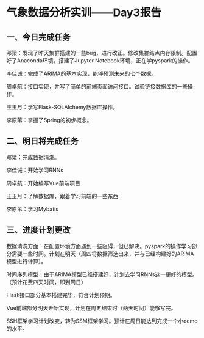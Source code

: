 # 气象数据分析实训——Day3报告

## 一、今日完成任务

邓梁：发现了昨天集群搭建的一些bug，进行改正。修改集群结点内存限制。配置好了Anaconda环境，搭建了Jupyter Notebook环境，正在学pyspark的操作。

李佳诚：完成了ARIMA的基本实现，能够预测未来的七个数据。

周卓航：接口实现，并写了简单的前端页面访问接口。试验链接数据库的一些操作。

王玉月：学写Flask-SQLAlchemy数据库操作。

李原苇：掌握了Spring的初步概念。

 ## 二、明日将完成任务

邓梁：完成数据清洗。

李佳诚：开始学习RNNs

周卓航：开始编写Vue前端项目

王玉月：了解数据库，跟着学习前端的一些东西

李原苇：学习Mybatis

 ## 三、进度计划更改

数据清洗方面：在配置环境方面遇到一些阻碍，但已解决。pyspark的操作学习部分需要一些时间。计划在明天（周四将数据筛选出来，并与已经构建好的ARIMA模型进行计算）。

时间序列模型：由于ARIMA模型已经搭建好，计划去学习RNNs这一更好的模型。（预计花费四天时间，即到周日）

Flask接口部分基本搭建完毕，符合计划预期。

Vue前端部分明天开始实现，计划在周五结束时（两天时间）能够写完。

SSH框架学习计划改变，转为SSM框架学习。预计在周日能达到完成一个小demo的水平。


